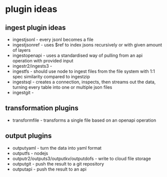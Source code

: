 # plugin ideas

## ingest plugin ideas

- ingestjsonl - every jsonl becomes a file
- ingestjsonref - uses $ref to index jsons recursively or with given amount of layers
- ingestopenapi - uses a standardised way of pulling from an api operation with provided input
- ingestr2/ingests3 -
- ingestfs - should use node to ingest files from the file system with 1:1 spec similarity compared to ingestzip
- ingestsql - creates a connection, inspects, then streams out the data, turning every table into one or multiple json files
- ingestgit -

## transformation plugins

- transformfile - transforms a single file based on an openapi operation

## output plugins

- outputyaml - turn the data into yaml format
- outputfs - nodejs
- outputr2/outputs3/outputkv/outputdofs - write to cloud file storage
- outputgit - push the result to a git repository
- outputapi - push the result to an api
